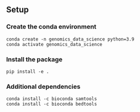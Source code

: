 ## Setup

### Create the conda environment
```shell
conda create -n genomics_data_science python=3.9
conda activate genomics_data_science
```

### Install the package
```shell
pip install -e .
```

### Additional dependencies


```shell
conda install -c bioconda samtools
conda install -c bioconda bedtools
```